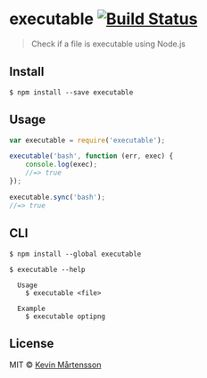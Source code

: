 # executable [![Build Status](http://img.shields.io/travis/kevva/executable.svg?style=flat)](https://travis-ci.org/kevva/executable)

> Check if a file is executable using Node.js


## Install

```
$ npm install --save executable
```


## Usage

```js
var executable = require('executable');

executable('bash', function (err, exec) {
	console.log(exec);
	//=> true
});

executable.sync('bash');
//=> true
```


## CLI

```
$ npm install --global executable
```

```
$ executable --help

  Usage
    $ executable <file>

  Example
    $ executable optipng
```


## License

MIT © [Kevin Mårtensson](https://github.com/kevva)
